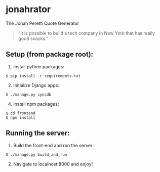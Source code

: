 # jonahrator
The Jonah Peretti Quote Generator

> “It is possible to build a tech company in New York that has really good snacks.”

## Setup (from package root):

1. Install python packages:

  ```
  $ pip install -r requirements.txt
  ```

2. Initialize Django apps:

  ```
  $ ./manage.py syncdb
  ```

4. Install npm packages:

  ```
  $ cd frontend
  $ npm install
  ```

## Running the server:

1. Build the front-end and run the server:

  ```
  $ ./manage.py build_and_run
  ```

2. Navigate to localhost:8000 and enjoy!
